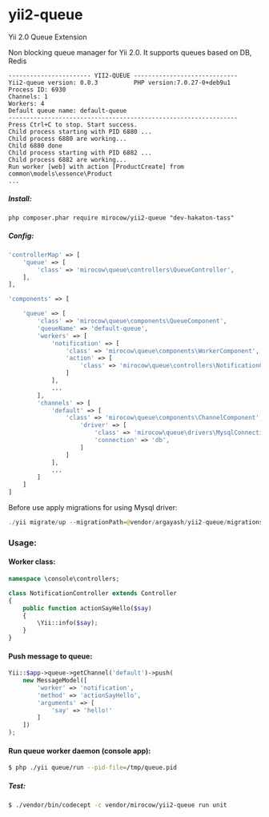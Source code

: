 # yii2-queue
Yii 2.0 Queue Extension

Non blocking queue manager for Yii 2.0. It supports queues based on DB, Redis

```
----------------------- YII2-QUEUE -----------------------------
Yii2-queue version: 0.0.3          PHP version:7.0.27-0+deb9u1
Process ID: 6930
Channels: 1
Workers: 4
Default queue name: default-queue
----------------------------------------------------------------
Press Ctrl+C to stop. Start success.
Child process starting with PID 6880 ...
Child process 6880 are working...
Child 6880 done
Child process starting with PID 6882 ...
Child process 6882 are working...
Run worker [web] with action [ProductCreate] from common\models\essence\Product
...
```

##### Install:

`php composer.phar require mirocow/yii2-queue "dev-hakaton-tass"`

##### Config:

```php
'controllerMap' => [
    'queue' => [
        'class' => 'mirocow\queue\controllers\QueueController',
    ],
],

'components' => [

    'queue' => [
        'class' => 'mirocow\queue\components\QueueComponent',
        'queueName' => 'default-queue',
        'workers' => [
            'notification' => [
                'class' => 'mirocow\queue\components\WorkerComponent',
                'action' => [
                    'class' => 'mirocow\queue\controllers\NotificationController',
                ]
            ],
            ...
        ],
        'channels' => [
            'default' => [
                'class' => 'mirocow\queue\components\ChannelComponent',
                    'driver' => [
                        'class' => 'mirocow\queue\drivers\MysqlConnection',
                        'connection' => 'db',
                    ]
                ]
            ],
            ...
        ]
    ]
]
```

Before use apply migrations for using Mysql driver:
```php
./yii migrate/up --migrationPath=@vendor/argayash/yii2-queue/migrations
```

### Usage:

#### Worker class:

```php
namespace \console\controllers;

class NotificationController extends Controller
{
    public function actionSayHello($say)
    {
        \Yii::info($say);
    }
}
```

#### Push message to queue:

```php
Yii::$app->queue->getChannel('default')->push(
    new MessageModel([
        'worker' => 'notification',
        'method' => 'actionSayHello',
        'arguments' => [
            'say' => 'hello!'
        ]
    ])
);
```

#### Run queue worker daemon (console app):

```bash
$ php ./yii queue/run --pid-file=/tmp/queue.pid
```        

##### Test:

```bash
$ ./vendor/bin/codecept -c vendor/mirocow/yii2-queue run unit
```


